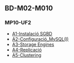 ## BD-M02-M010



### MP10-UF2


* [A1-Instalació SGBD](https://github.com/ivanenriquez/BD-M02-M010/blob/master/MP10-UF2/A1/Instalacio_SGBD.md) 
* [A2-Configuració_MySQL(I)](https://github.com/ivanenriquez/BD-M02-M010/blob/master/MP10-UF2/A2/Configuració_MySQL(I).md)  
* [A3-Storage Engines](https://github.com/ivanenriquez/BD-M02-M010/blob/master/MP10-UF2/A3/Storage_Engines.md)  
* [A4-Replicació](https://github.com/ivanenriquez/BD-M02-M010/blob/master/MP10-UF2/A4/Replicació.md)  
* [A5-Clustering](https://github.com/ivanenriquez/BD-M02-M010/blob/master/MP10-UF2/A5/Clustering.md)  
